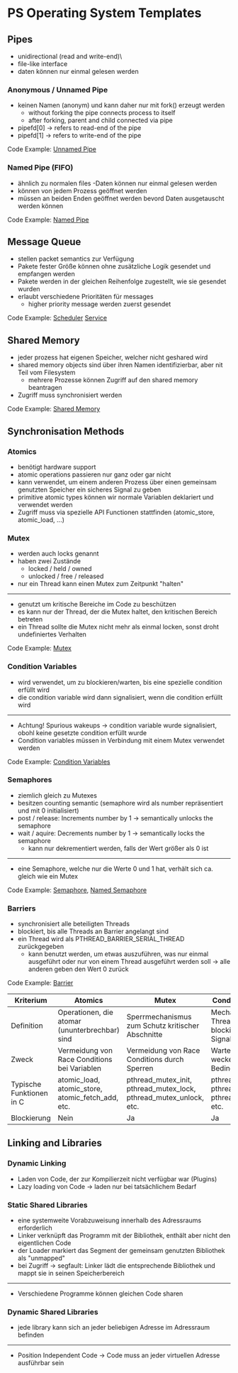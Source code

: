 # PS Operating System Templates
## Pipes
- unidirectional (read and write-end)\
- file-like interface
- daten können nur einmal gelesen werden

### Anonymous / Unnamed Pipe

- keinen Namen (anonym) und kann daher nur mit fork() erzeugt werden
  - without forking the pipe connects process to itself
  - after forking, parent and child connected via pipe
- pipefd[0] -> refers to read-end of the pipe
- pipefd[1] -> refers to write-end of the pipe

Code Example: [Unnamed Pipe](/pipes/unnamed_pipe.c)

### Named Pipe (FIFO)

- ähnlich zu normalen files
  -Daten können nur einmal gelesen werden
- können von jedem Prozess geöffnet werden
- müssen an beiden Enden geöffnet werden bevord Daten ausgetauscht werden können

Code Example: [Named Pipe](/pipes/named_pipe.c) 

## Message Queue
- stellen packet semantics zur Verfügung
- Pakete fester Größe können ohne zusätzliche Logik gesendet und empfangen werden
- Pakete werden in der gleichen Reihenfolge zugestellt, wie sie gesendet wurden
- erlaubt verschiedene Prioritäten für messages
  - higher priority message werden zuerst gesendet

Code Example: [Scheduler](/message_queue/scheduler.c) [Service](/message_queue/service.c)

## Shared Memory
- jeder prozess hat eigenen Speicher, welcher nicht geshared wird
- shared memory objects sind über ihren Namen identifizierbar, aber nit Teil vom Filesystem
  - mehrere Prozesse können Zugriff auf den shared memory beantragen
- Zugriff muss synchronisiert werden

Code Example: [Shared Memory](/shared_memory/shared_memory.c)

## Synchronisation Methods
### Atomics
- benötigt hardware support
- atomic operations passieren nur ganz oder gar nicht
- kann verwendet, um einem anderen Prozess über einen gemeinsam genutzten Speicher ein sicheres Signal zu geben
- primitive atomic types können wir normale Variablen deklariert und verwendet werden
- Zugriff muss via spezielle API Functionen stattfinden (atomic_store, atomic_load, ...)

### Mutex
- werden auch locks genannt
- haben zwei Zustände
  - locked / held / owned
  - unlocked / free / released
- nur ein Thread kann einen Mutex zum Zeitpunkt "halten"
---

- genutzt um kritische Bereiche im Code zu beschützen
- es kann nur der Thread, der die Mutex haltet, den kritischen Bereich betreten
- ein Thread sollte die Mutex nicht mehr als einmal locken, sonst droht undefiniertes Verhalten

Code Example: [Mutex](/pthread_mutex_cond/mutex.c)

### Condition Variables
- wird verwendet, um zu blockieren/warten, bis eine spezielle condition erfüllt wird
- die condition variable wird dann signalisiert, wenn die condition erfüllt wird
---

- Achtung! Spurious wakeups -> condition variable wurde signalisiert, obohl keine gesetzte condition erfüllt wurde
- Condition variables müssen in Verbindung mit einem Mutex verwendet werden

Code Example: [Condition Variables](/pthread_mutex_cond/mutex_cond.c)

### Semaphores
- ziemlich gleich zu Mutexes
- besitzen counting semantic (semaphore wird als number repräsentiert und mit 0 initialisiert)
- post / release: Increments number by 1 -> semantically unlocks the semaphore
- wait / aquire: Decrements number by 1 -> semantically locks the semaphore
  - kann nur dekrementiert werden, falls der Wert größer als 0 ist
---

- eine Semaphore, welche nur die Werte 0 und 1 hat, verhält sich ca. gleich wie ein Mutex

Code Example: [Semaphore](/semaphore/semaphore.c), [Named Semaphore](/semaphore/named_semaphore.c)

### Barriers 
- synchronisiert alle beteiligten Threads
- blockiert, bis alle Threads an Barrier angelangt sind
- ein Thread wird als PTHREAD_BARRIER_SERIAL_THREAD zurückgegeben
  - kann benutzt werden, um etwas auszuführen, was nur einmal ausgeführt oder nur von einem Thread ausgeführt werden soll -> alle anderen geben den Wert 0 zurück

Code Example: [Barrier](/pthread_barrier/pthread_barrier.c)

| Kriterium                | Atomics                                           | Mutex                                                              | Condition Variables                                               | Semaphores                                              | Barriers                                         |
|--------------------------|---------------------------------------------------|--------------------------------------------------------------------|-------------------------------------------------------------------|---------------------------------------------------------|--------------------------------------------------|
| Definition               | Operationen, die atomar (ununterbrechbar) sind    | Sperrmechanismus zum Schutz kritischer Abschnitte                  | Mechanismus, um Threads zu blockieren un auf ein Signal zu warten | Zählermechanismus zum Verwalten von Ressourcenzugriffen | Synchronisationspunkt für Threads                |
| Zweck                    | Vermeidung von Race Conditions bei Variablen      | Vermeidung von Race Conditions durch Sperren                       | Wartende Threads wecken, wenn eine Bedingung erfüllt is           | Kontrolle über begrenzte Ressourcen                     | Synchronisation von Threads                      |
| Typische Funktionen in C | atomic_load, atomic_store, atomic_fetch_add, etc. | pthread_mutex_init, pthread_mutex_lock, pthread_mutex_unlock, etc. | pthread_cond_init, pthread_cond_wait, pthread_cond_signal, etc.   | sem_init, sem_wait, sem_post, etc.                      | pthread_barrier_init, pthread_barrier_wait, etc. |
| Blockierung              | Nein                                              | Ja                                                                 | Ja                                                                | Ja                                                      | Ja                                               |

## Linking and Libraries
### Dynamic Linking
- Laden von Code, der zur Kompilierzeit nicht verfügbar war (Plugins)
- Lazy loading von Code -> laden nur bei tatsächlichem Bedarf

### Static Shared Libraries
- eine systemweite Vorabzuweisung innerhalb des Adressraums erforderlich
- Linker verknüpft das Programm mit der Bibliothek, enthält aber nicht den eigentlichen Code
- der Loader markiert das Segment der gemeinsam genutzten Bibliothek als "unmapped"
- bei Zugriff -> segfault: Linker lädt die entsprechende Bibliothek und mappt sie in seinen Speicherbereich
---

- Verschiedene Programme können gleichen Code sharen

### Dynamic Shared Libraries
- jede library kann sich an jeder beliebigen Adresse im Adressraum befinden
---

- Position Independent Code -> Code muss an jeder virtuellen Adresse ausführbar sein